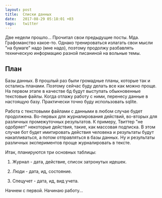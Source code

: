```yaml
---
layout: post
title:  Списки данных
date:   2017-08-29 05:18:01 +03
tags:   twitter
---
```


Две недели прошло... Прочитал свои предыдущие посты. Мда. Графоманство какое-то. Однако тренироваться излагать свои мысли "на бумаге" надо (мне надо), поэтому продолжу разбавлять техническую информацию разной писаниной на вольные темы.

План
------

Базы данных. В прошлый раз были громадные планы, которые так и остались планами. Поэтому сейчас буду делать все как можно проще. На первом этапе в качестве бд будут выступать обыкновенные текстовые файлы. Когда отлажу работу с ними, перенесу данные в настоящую базу. Практически точно буду использовать sqlite.

Работа с текстовыми файлами с данными в любом случае будет продолжена. Во-первых для журналирования действий, во-вторых для различных промежуточных результатов. К примеру, Твиттер "не одобряет" некоторые действия, такие, как массовая подписка. В этом случае бот будет имитировать действия человека и результаты будут накапливаться, а потом отправляться в базы данных. Ну и результаты различных экспериментов проще журналировать в тексте.

Итак, планируются три основных таблицы:

1. Журнал - дата, действие, список затронутых идешек.

2. Люди - дата, ид, состояние.

3. Спецучет - дата, ид, вид учета.

Начнем с первой. Начинаю работу...
